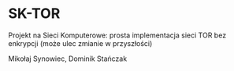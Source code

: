 # SK-TOR
Projekt na Sieci Komputerowe: prosta implementacja sieci TOR bez enkrypcji (może ulec zmianie w przyszłości)

Mikołaj Synowiec, Dominik Stańczak

